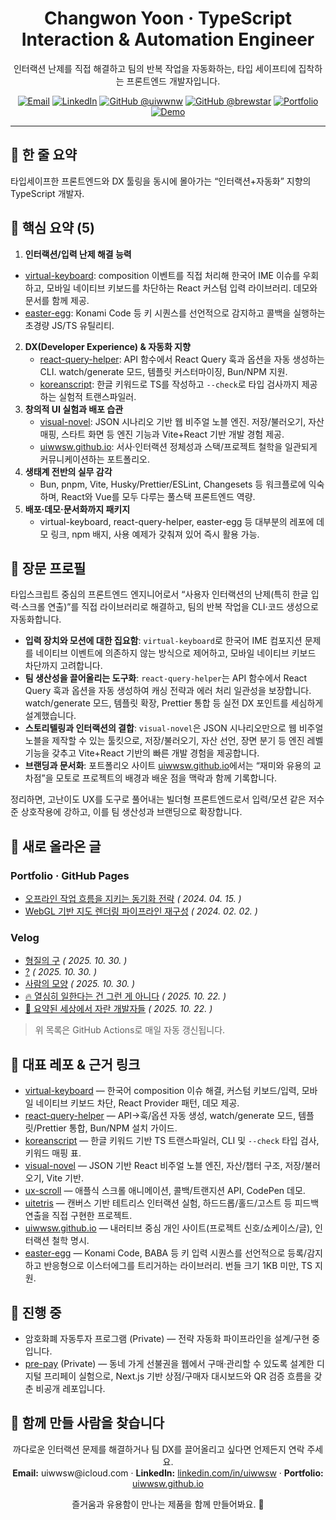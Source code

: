 <h1 align="center">Changwon Yoon · TypeScript Interaction & Automation Engineer</h1>
<p align="center">
  인터랙션 난제를 직접 해결하고 팀의 반복 작업을 자동화하는, 타입 세이프티에 집착하는 프론트엔드 개발자입니다.
</p>

<p align="center">
  <a href="mailto:uiwwsw@icloud.com"><img src="https://img.shields.io/badge/Email-uiwwsw%40icloud.com-blue?style=for-the-badge" alt="Email" /></a>
  <a href="https://linkedin.com/in/uiwwsw"><img src="https://img.shields.io/badge/LinkedIn-uiwwsw-0A66C2?style=for-the-badge&logo=linkedin" alt="LinkedIn" /></a>
  <a href="https://github.com/uiwwnw"><img src="https://img.shields.io/badge/GitHub-uiwwnw-181717?style=for-the-badge&logo=github" alt="GitHub @uiwwnw" /></a>
  <a href="https://github.com/brewstar"><img src="https://img.shields.io/badge/GitHub-brewstar-181717?style=for-the-badge&logo=github" alt="GitHub @brewstar" /></a>
  <a href="https://uiwwsw.github.io/"><img src="https://img.shields.io/badge/Portfolio-uiwwsw.github.io-181717?style=for-the-badge&logo=github" alt="Portfolio" /></a>
  <a href="https://visual-novel-iota.vercel.app/"><img src="https://img.shields.io/badge/Demo-visual--novel--iota.vercel.app-FF6F61?style=for-the-badge&logo=home" alt="Demo" /></a>
</p>

---

## 🧭 한 줄 요약
타입세이프한 프론트엔드와 DX 툴링을 동시에 몰아가는 “인터랙션+자동화” 지향의 TypeScript 개발자.

## 🔑 핵심 요약 (5)
1. **인터랙션/입력 난제 해결 능력**
 - [virtual-keyboard](https://github.com/uiwwsw/virtual-keyboard): composition 이벤트를 직접 처리해 한국어 IME 이슈를 우회하고, 모바일 네이티브 키보드를 차단하는 React 커스텀 입력 라이브러리. 데모와 문서를 함께 제공.
  - [easter-egg](https://github.com/uiwwsw/easter-egg): Konami Code 등 키 시퀀스를 선언적으로 감지하고 콜백을 실행하는 초경량 JS/TS 유틸리티.
2. **DX(Developer Experience) & 자동화 지향**
   - [react-query-helper](https://github.com/uiwwsw/react-query-helper): API 함수에서 React Query 훅과 옵션을 자동 생성하는 CLI. watch/generate 모드, 템플릿 커스터마이징, Bun/NPM 지원.
   - [koreanscript](https://github.com/uiwwsw/koreanscript): 한글 키워드로 TS를 작성하고 `--check`로 타입 검사까지 제공하는 실험적 트랜스파일러.
3. **창의적 UI 실험과 배포 습관**
   - [visual-novel](https://github.com/uiwwsw/visual-novel): JSON 시나리오 기반 웹 비주얼 노블 엔진. 저장/불러오기, 자산 매핑, 스타트 화면 등 엔진 기능과 Vite+React 기반 개발 경험 제공.
   - [uiwwsw.github.io](https://uiwwsw.github.io/): 서사·인터랙션 정체성과 스택/프로젝트 철학을 일관되게 커뮤니케이션하는 포트폴리오.
4. **생태계 전반의 실무 감각**
   - Bun, pnpm, Vite, Husky/Prettier/ESLint, Changesets 등 워크플로에 익숙하며, React와 Vue를 모두 다루는 풀스택 프론트엔드 역량.
5. **배포·데모·문서화까지 패키지**
   - virtual-keyboard, react-query-helper, easter-egg 등 대부분의 레포에 데모 링크, npm 배지, 사용 예제가 갖춰져 있어 즉시 활용 가능.

## 🧵 장문 프로필
타입스크립트 중심의 프론트엔드 엔지니어로서 “사용자 인터랙션의 난제(특히 한글 입력·스크롤 연출)”를 직접 라이브러리로 해결하고, 팀의 반복 작업을 CLI·코드 생성으로 자동화합니다.

- **입력 장치와 모션에 대한 집요함**: `virtual-keyboard`로 한국어 IME 컴포지션 문제를 네이티브 이벤트에 의존하지 않는 방식으로 제어하고, 모바일 네이티브 키보드 차단까지 고려합니다.
- **팀 생산성을 끌어올리는 도구화**: `react-query-helper`는 API 함수에서 React Query 훅과 옵션을 자동 생성하여 캐싱 전략과 에러 처리 일관성을 보장합니다. watch/generate 모드, 템플릿 확장, Prettier 통합 등 실전 DX 포인트를 세심하게 설계했습니다.
- **스토리텔링과 인터랙션의 결합**: `visual-novel`은 JSON 시나리오만으로 웹 비주얼 노블을 제작할 수 있는 툴킷으로, 저장/불러오기, 자산 선언, 장면 분기 등 엔진 레벨 기능을 갖추고 Vite+React 기반의 빠른 개발 경험을 제공합니다.
- **브랜딩과 문서화**: 포트폴리오 사이트 [uiwwsw.github.io](https://uiwwsw.github.io/)에서는 “재미와 유용의 교차점”을 모토로 프로젝트의 배경과 배운 점을 맥락과 함께 기록합니다.

정리하면, 고난이도 UX를 도구로 풀어내는 빌더형 프론트엔드로서 입력/모션 같은 저수준 상호작용에 강하고, 이를 팀 생산성과 브랜딩으로 확장합니다.

## 📰 새로 올라온 글

### Portfolio · GitHub Pages
<!--START_GITHUB_PAGES-->
- [오프라인 작업 흐름을 지키는 동기화 전략](https://uiwwsw.github.io/2024/04/15/offline-workflow-sync.html) _( 2024. 04. 15. )_
- [WebGL 기반 지도 렌더링 파이프라인 재구성](https://uiwwsw.github.io/2024/02/02/map-rendering-pipeline.html) _( 2024. 02. 02. )_
<!--END_GITHUB_PAGES-->

### Velog
<!--START_VELOG-->
- [형질의 구](https://velog.io/@uiwwsw/%ED%98%95%EC%A7%88%EC%9D%98-%EA%B5%AC) _( 2025. 10. 30. )_
- [?](https://velog.io/@uiwwsw/6tj8kknh) _( 2025. 10. 30. )_
- [사람의 모양](https://velog.io/@uiwwsw/%EC%82%AC%EB%9E%8C%EC%9D%98-%EB%AA%A8%EC%96%91) _( 2025. 10. 30. )_
- [🔥 열심히 일한다는 건 그런 게 아니다](https://velog.io/@uiwwsw/%EC%97%B4%EC%8B%AC%ED%9E%88-%EC%9D%BC%ED%95%9C%EB%8B%A4%EB%8A%94-%EA%B1%B4-%EA%B7%B8%EB%9F%B0-%EA%B2%8C-%EC%95%84%EB%8B%88%EB%8B%A4) _( 2025. 10. 22. )_
- [🧠 요약된 세상에서 자란 개발자들](https://velog.io/@uiwwsw/%EC%9A%94%EC%95%BD%EB%90%9C-%EC%84%B8%EC%83%81%EC%97%90%EC%84%9C-%EC%9E%90%EB%9E%80-%EA%B0%9C%EB%B0%9C%EC%9E%90%EB%93%A4) _( 2025. 10. 22. )_
<!--END_VELOG-->

> 위 목록은 GitHub Actions로 매일 자동 갱신됩니다.

## 📌 대표 레포 & 근거 링크
- [virtual-keyboard](https://github.com/uiwwsw/virtual-keyboard) — 한국어 composition 이슈 해결, 커스텀 키보드/입력, 모바일 네이티브 키보드 차단, React Provider 패턴, 데모 제공.
- [react-query-helper](https://github.com/uiwwsw/react-query-helper) — API→훅/옵션 자동 생성, watch/generate 모드, 템플릿/Prettier 통합, Bun/NPM 설치 가이드.
- [koreanscript](https://github.com/uiwwsw/koreanscript) — 한글 키워드 기반 TS 트랜스파일러, CLI 및 `--check` 타입 검사, 키워드 매핑 표.
- [visual-novel](https://github.com/uiwwsw/visual-novel) — JSON 기반 React 비주얼 노블 엔진, 자산/챕터 구조, 저장/불러오기, Vite 기반.
- [ux-scroll](https://github.com/uiwwsw/ux-scroll) — 애플식 스크롤 애니메이션, 콜백/트랜지션 API, CodePen 데모.
- [uitetris](https://github.com/uiwwnw/uitetris) — 캔버스 기반 테트리스 인터랙션 실험, 하드드롭/홀드/고스트 등 피드백 연출을 직접 구현한 프로젝트.
- [uiwwsw.github.io](https://uiwwsw.github.io/) — 내러티브 중심 개인 사이트(프로젝트 신호/쇼케이스/글), 인터랙션 철학 명시.
- [easter-egg](https://github.com/uiwwsw/easter-egg) — Konami Code, BABA 등 키 입력 시퀀스를 선언적으로 등록/감지하고 반응형으로 이스터에그를 트리거하는 라이브러리. 번들 크기 1KB 미만, TS 지원.

## 🚧 진행 중
- 암호화폐 자동투자 프로그램 (Private) — 전략 자동화 파이프라인을 설계/구현 중입니다.
- [pre-pay](https://velog.io/@uiwwsw/%EC%84%A0%EB%B6%88%EA%B6%8C%EC%9D%84-%EB%94%94%EC%A7%80%ED%84%B8%EB%A1%9C-%ED%94%84%EB%A6%AC%ED%8E%98%EC%9D%B4-%EC%8B%A4%ED%97%98%EA%B8%B0) (Private) — 동네 가게 선불권을 웹에서 구매·관리할 수 있도록 설계한 디지털 프리페이 실험으로, Next.js 기반 상점/구매자 대시보드와 QR 검증 흐름을 갖춘 비공개 레포입니다.

## 🤝 함께 만들 사람을 찾습니다
<p align="center">
  까다로운 인터랙션 문제를 해결하거나 팀 DX를 끌어올리고 싶다면 언제든지 연락 주세요.<br />
  <strong>Email:</strong> uiwwsw@icloud.com · <strong>LinkedIn:</strong> <a href="https://linkedin.com/in/uiwwsw">linkedin.com/in/uiwwsw</a> · <strong>Portfolio:</strong> <a href="https://uiwwsw.github.io/">uiwwsw.github.io</a>
</p>

<p align="center">즐거움과 유용함이 만나는 제품을 함께 만들어봐요. 🚀</p>
